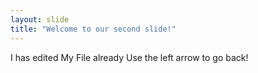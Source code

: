 ```yaml
---
layout: slide
title: "Welcome to our second slide!"
---
```

I has edited My File already
Use the left arrow to go back!
